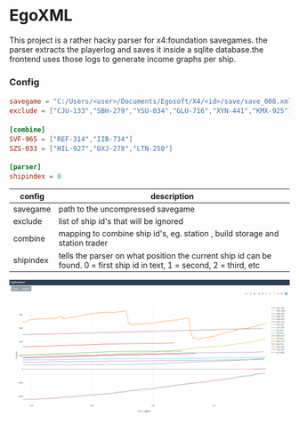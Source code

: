 # EgoXML

This project is a rather hacky parser for x4:foundation savegames. the parser extracts the playerlog and saves it inside a sqlite database.the frontend uses those logs to generate income graphs per ship. 

### Config

``` toml
savegame = "C:/Users/<user>/Documents/Egosoft/X4/<id>/save/save_008.xml"
exclude = ["CJU-133","SBH-279","YSU-034","GLU-716","XYN-441","KMX-925"]

[combine]
SVF-965 = ["REF-314","IIB-734"]
SZS-033 = ["HIL-927","DXJ-278","LTN-250"]

[parser]
shipindex = 0
```
| config    	| description                                                                                                               	|
|-----------	|---------------------------------------------------------------------------------------------------------------------------	|
| savegame  	| path to the uncompressed savegame                                                                                         	|
| exclude   	| list of ship id's that will be ignored                                                                                    	|
| combine   	| mapping to combine ship id's, eg. station , build storage and station trader                                                  |
| shipindex 	| tells the parser on what position the current ship id can be found. 0 = first ship id in text, 1 = second, 2 = third, etc 	|

![screenshot](https://raw.githubusercontent.com/hazeglide/egoxml/master/screenshot.png)
